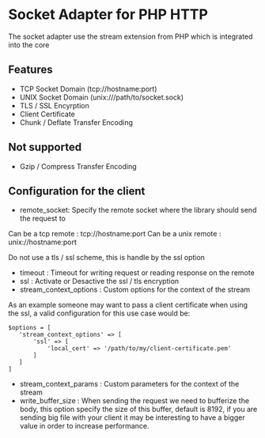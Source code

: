 # Socket Adapter for PHP HTTP

The socket adapter use the stream extension from PHP which is integrated into the core

## Features

 * TCP Socket Domain (tcp://hostname:port)
 * UNIX Socket Domain (unix:///path/to/socket.sock)
 * TLS / SSL Encyrption
 * Client Certificate
 * Chunk / Deflate Transfer Encoding
 
## Not supported

 * Gzip / Compress Transfer Encoding
 
## Configuration for the client

 * remote_socket: Specify the remote socket where the library should send the request to
 
 Can be a tcp remote : tcp://hostname:port
 Can be a unix remote : unix://hostname:port
 
 Do not use a tls / ssl scheme, this is handle by the ssl option
 
 * timeout : Timeout for writing request or reading response on the remote
 * ssl : Activate or Desactive the ssl / tls encryption
 * stream_context_options : Custom options for the context of the stream
 
 As an example someone may want to pass a client certificate when using the ssl, a valid configuration for this
 use case would be:
 
 ```
 $options = [
    'stream_context_options' => [
        'ssl' => [
            'local_cert' => '/path/to/my/client-certificate.pem'
        ]
    ]
 ]
 ```

 * stream_context_params : Custom parameters for the context of the stream
 * write_buffer_size : When sending the request we need to bufferize the body, this option specify the size of this buffer, default is 8192,
 if you are sending big file with your client it may be interesting to have a bigger value in order to increase performance.
